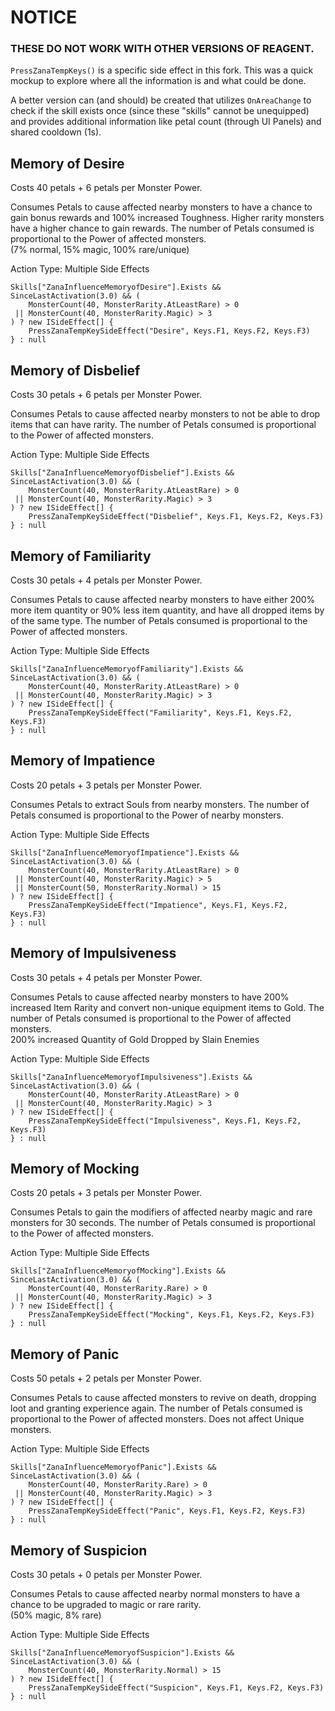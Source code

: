 # NOTICE

### THESE DO NOT WORK WITH OTHER VERSIONS OF REAGENT.

`PressZanaTempKeys()` is a specific side effect in this fork. This was a quick mockup to explore where all the information is and what could be done.

A better version can (and should) be created that utilizes `OnAreaChange` to check if the skill exists once (since these "skills" cannot be unequipped) and provides additional information like petal count (through UI Panels) and shared cooldown (1s).

## Memory of Desire

Costs 40 petals + 6 petals per Monster Power.

Consumes Petals to cause affected nearby monsters to have a chance to gain bonus rewards and 100% increased Toughness. Higher rarity monsters have a higher chance to gain rewards. The number of Petals consumed is proportional to the Power of affected monsters.  
(7% normal, 15% magic, 100% rare/unique)

Action Type: Multiple Side Effects

```
Skills["ZanaInfluenceMemoryofDesire"].Exists &&
SinceLastActivation(3.0) && (
    MonsterCount(40, MonsterRarity.AtLeastRare) > 0
 || MonsterCount(40, MonsterRarity.Magic) > 3
) ? new ISideEffect[] {
    PressZanaTempKeySideEffect("Desire", Keys.F1, Keys.F2, Keys.F3)
} : null
```

## Memory of Disbelief

Costs 30 petals + 6 petals per Monster Power.

Consumes Petals to cause affected nearby monsters to not be able to drop items that can have rarity. The number of Petals consumed is proportional to the Power of affected monsters.

Action Type: Multiple Side Effects

```
Skills["ZanaInfluenceMemoryofDisbelief"].Exists &&
SinceLastActivation(3.0) && (
    MonsterCount(40, MonsterRarity.AtLeastRare) > 0
 || MonsterCount(40, MonsterRarity.Magic) > 3
) ? new ISideEffect[] {
    PressZanaTempKeySideEffect("Disbelief", Keys.F1, Keys.F2, Keys.F3)
} : null
```

## Memory of Familiarity

Costs 30 petals + 4 petals per Monster Power.

Consumes Petals to cause affected nearby monsters to have either 200% more item quantity or 90% less item quantity, and have all dropped items by of the same type. The number of Petals consumed is proportional to the Power of affected monsters.

Action Type: Multiple Side Effects

```
Skills["ZanaInfluenceMemoryofFamiliarity"].Exists &&
SinceLastActivation(3.0) && (
    MonsterCount(40, MonsterRarity.AtLeastRare) > 0
 || MonsterCount(40, MonsterRarity.Magic) > 3
) ? new ISideEffect[] {
    PressZanaTempKeySideEffect("Familiarity", Keys.F1, Keys.F2, Keys.F3)
} : null
```

## Memory of Impatience

Costs 20 petals + 3 petals per Monster Power.

Consumes Petals to extract Souls from nearby monsters. The number of Petals consumed is proportional to the Power of nearby monsters.

Action Type: Multiple Side Effects

```
Skills["ZanaInfluenceMemoryofImpatience"].Exists &&
SinceLastActivation(3.0) && (
    MonsterCount(40, MonsterRarity.AtLeastRare) > 0
 || MonsterCount(40, MonsterRarity.Magic) > 5
 || MonsterCount(50, MonsterRarity.Normal) > 15
) ? new ISideEffect[] {
    PressZanaTempKeySideEffect("Impatience", Keys.F1, Keys.F2, Keys.F3)
} : null
```

## Memory of Impulsiveness

Costs 30 petals + 4 petals per Monster Power.

Consumes Petals to cause affected nearby monsters to have 200% increased Item Rarity and convert non-unique equipment items to Gold. The number of Petals consumed is proportional to the Power of affected monsters.  
200% increased Quantity of Gold Dropped by Slain Enemies

Action Type: Multiple Side Effects

```
Skills["ZanaInfluenceMemoryofImpulsiveness"].Exists &&
SinceLastActivation(3.0) && (
    MonsterCount(40, MonsterRarity.AtLeastRare) > 0
 || MonsterCount(40, MonsterRarity.Magic) > 3
) ? new ISideEffect[] {
    PressZanaTempKeySideEffect("Impulsiveness", Keys.F1, Keys.F2, Keys.F3)
} : null
```

## Memory of Mocking

Costs 20 petals + 3 petals per Monster Power.

Consumes Petals to gain the modifiers of affected nearby magic and rare monsters for 30 seconds. The number of Petals consumed is proportional to the Power of affected monsters.

Action Type: Multiple Side Effects

```
Skills["ZanaInfluenceMemoryofMocking"].Exists &&
SinceLastActivation(3.0) && (
    MonsterCount(40, MonsterRarity.Rare) > 0
 || MonsterCount(40, MonsterRarity.Magic) > 3
) ? new ISideEffect[] {
    PressZanaTempKeySideEffect("Mocking", Keys.F1, Keys.F2, Keys.F3)
} : null
```

## Memory of Panic

Costs 50 petals + 2 petals per Monster Power.

Consumes Petals to cause affected monsters to revive on death, dropping loot and granting experience again. The number of Petals consumed is proportional to the Power of affected monsters. Does not affect Unique monsters.

Action Type: Multiple Side Effects

```
Skills["ZanaInfluenceMemoryofPanic"].Exists &&
SinceLastActivation(3.0) && (
    MonsterCount(40, MonsterRarity.Rare) > 0
 || MonsterCount(40, MonsterRarity.Magic) > 3
) ? new ISideEffect[] {
    PressZanaTempKeySideEffect("Panic", Keys.F1, Keys.F2, Keys.F3)
} : null
```

## Memory of Suspicion

Costs 30 petals + 0 petals per Monster Power.

Consumes Petals to cause affected nearby normal monsters to have a chance to be upgraded to magic or rare rarity.  
(50% magic, 8% rare)

Action Type: Multiple Side Effects

```
Skills["ZanaInfluenceMemoryofSuspicion"].Exists &&
SinceLastActivation(3.0) && (
    MonsterCount(40, MonsterRarity.Normal) > 15
) ? new ISideEffect[] {
    PressZanaTempKeySideEffect("Suspicion", Keys.F1, Keys.F2, Keys.F3)
} : null
```